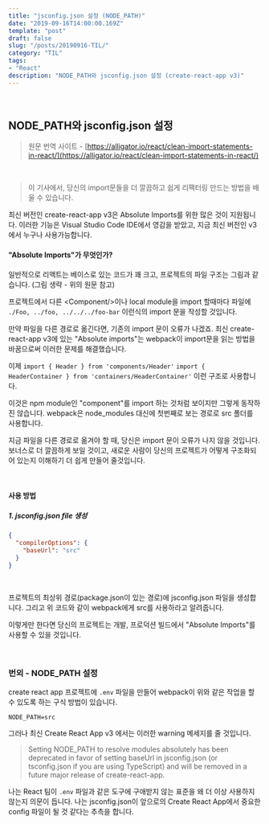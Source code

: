 ```yaml
---
title: "jsconfig.json 설정 (NODE_PATH)"
date: "2019-09-16T14:00:00.169Z"
template: "post"
draft: false
slug: "/posts/20190916-TIL/"
category: "TIL"
tags:
- "React"
description: "NODE_PATH와 jsconfig.json 설정 (create-react-app v3)"
---
```


<br>

## NODE_PATH와 jsconfig.json 설정

> 원문 번역 사이트 - [https://alligator.io/react/clean-import-statements-in-react/](https://alligator.io/react/clean-import-statements-in-react/)

<br>

> 이 기사에서, 당신의 import문들을 더 깔끔하고 쉽게 리팩터링 만드는 방법을 배울 수 있습니다.

최신 버전인 create-react-app v3은 Absolute Imports를 위한 많은 것이 지원됩니다.
이러한 기능은 Visual Studio Code IDE에서 영감을 받았고, 지금 최신 버전인 v3에서 누구나 사용가능합니다.

#### "Absolute Imports"가 무엇인가?

일반적으로 리액트는 베이스로 있는 코드가 꽤 크고, 프로젝트의 파일 구조는 그림과 같습니다. (그림 생략 - 위의 원문 참고)

프로젝트에서 다른 \<Component\/\>이나 local module을 import 할때마다 파일에 `./Foo, ../foo, ../../../foo-bar` 이런식의 import 문을 작성할 것입니다.

만약 파일을 다른 경로로 옮긴다면, 기존의 import 문이 오류가 나겠죠. 최신 create-react-app v3에 있는 "Absolute imports"는 webpack이 import문을 읽는 방법을 바꿈으로써 이러한 문제를 해결했습니다.

이제 `import { Header } from 'components/Header'` `import { HeaderContainer } from 'containers/HeaderContainer'` 이런 구조로 사용합니다.

이것은 npm module인 "component"를 import 하는 것처럼 보이지만 그렇게 동작하진 않습니다. webpack은 node_modules 대신에 첫번째로 보는 경로로 src 폴더를 사용합니다.

지금 파일을 다른 경로로 옮겨야 할 때, 당신은 import 문이 오류가 나지 않을 것입니다. 보너스로 더 깔끔하게 보일 것이고, 새로운 사람이 당신의 프로젝트가 어떻게 구조화되어 있는지 이해하기 더 쉽게 만들어 줄것입니다.

<br>

#### 사용 방법

##### 1. jsconfig.json file 생성

``` JSON
{
  "compilerOptions": {
    "baseUrl": "src"
  }
}
```

<br>

프로젝트의 최상위 경로(package.json이 있는 경로)에 jsconfig.json 파일을 생성합니다.
그리고 위 코드와 같이 webpack에게 src를 사용하라고 알려줍니다.

이렇게만 한다면 당신의 프로젝트는 개발, 프로덕션 빌드에서 "Absolute Imports"를 사용할 수 있을 것입니다.

<br>

### 번외 - NODE_PATH 설정

create react app 프로젝트에 `.env` 파일을 만들어 webpack이 위와 같은 작업을 할 수 있도록 하는 구식 방법이 있습니다.

```
NODE_PATH=src
```

그러나 최신 Create React App v3 에서는 이러한 warning 메세지를 줄 것입니다.


> Setting NODE_PATH to resolve modules absolutely has been deprecated in favor of setting baseUrl in jsconfig.json (or tsconfig.json if you are using TypeScript) and will be removed in a future major release of create-react-app.

나는 React 팀이 `.env` 파일과 같은 도구에 구애받지 않는 표준을 왜 더 이상 사용하지 않는지 의문이 듭니다. 나는 jsconfig.json이 앞으로의 Create React App에서 중요한 config 파일이 될 것 같다는 추측을 합니다.
